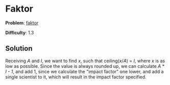 # Faktor

**Problem**: [faktor](https://open.kattis.com/problems/faktor)

**Difficulty**: 1.3

## Solution

Receiving *A* and *I*, we want to find *x*, such that ceiling(*x*/*A*) = *I*, where *x* is as low as possible. Since the value is always rounded up, we can calculate *A* \* *I - 1*, and add 1, since we calculate the "impact factor" one lower, and add a single scientist to it, which will result in the impact factor specified.
